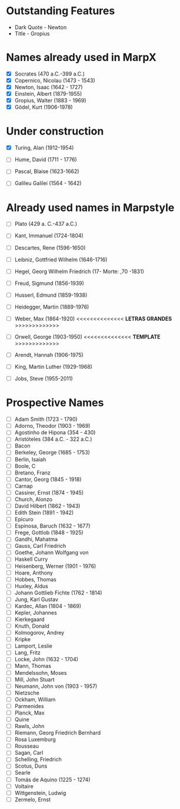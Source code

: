 # Outstanding Features

- Dark Quote - Newton
- Title - Gropius 

# Names already used in MarpX

- [x] Socrates (470 a.C.-399 a.C.)
- [x] Copernico, Nicolau (1473 - 1543)
- [x] Newton, Isaac (1642 - 1727)
- [x] Einstein, Albert (1879-1955)
- [x] Gropius, Walter (1883 - 1969)
- [x] Gödel, Kurt (1906-1978)

# Under construction 
- [x] Turing, Alan (1912-1954)
- [ ] Hume, David (1711 - 1776)
- [ ] Pascal, Blaise (1623-1662)
- [ ] Galileu Galilei (1564 - 1642)


# Already used names in Marpstyle

- [ ] Plato (429 a. C.-437 a.C.)
- [ ] Kant, Immanuel (1724-1804)
- [ ] Descartes, Rene (1596-1650)
- [ ] Leibniz, Gottfried Wilhelm (1646-1716)
- [ ] Hegel, Georg Wilhelm Friedrich (17- Morte: ,70 -1831)
- [ ] Freud, Sigmund (1856-1939)
- [ ] Husserl, Edmund (1859-1938)
- [ ] Heidegger, Martin (1889-1976)
- [ ] Weber, Max (1864-1920) <<<<<<<<<<<<<< **LETRAS GRANDES** >>>>>>>>>>>>>
- [ ] Orwell, George (1903-1950) <<<<<<<<<<<<<< **TEMPLATE** >>>>>>>>>>>>>
- [ ] Arendt, Hannah (1906-1975)
- [ ] King, Martin Luther (1929-1968)
- [ ] Jobs, Steve (1955-2011)



# Prospective Names

- [ ] Adam Smith (1723 - 1790)
- [ ] Adorno, Theodor (1903 - 1969)
- [ ] Agostinho de Hipona (354 - 430)
- [ ] Aristóteles (384 a.C. - 322 a.C.)
- [ ] Bacon
- [ ] Berkeley, George (1685 - 1753)
- [ ] Berlin, Isaiah
- [ ] Boole, C
- [ ] Bretano, Franz
- [ ] Cantor, Georg (1845 - 1918)
- [ ] Carnap
- [ ] Cassirer, Ernst (1874 - 1945)
- [ ] Church, Alonzo
- [ ] David Hilbert (1862 - 1943)
- [ ] Edith Stein (1891 - 1942)
- [ ] Epicuro
- [ ] Espinosa, Baruch (1632 - 1677)
- [ ] Frege, Gottlob (1848 - 1925)
- [ ] Gandhi, Mahatma
- [ ] Gauss, Carl Friedrich
- [ ] Goethe, Johann Wolfgang von
- [ ] Haskell Curry
- [ ] Heisenberg, Werner (1901 - 1976)
- [ ] Hoare, Anthony
- [ ] Hobbes, Thomas
- [ ] Huxley, Aldus
- [ ] Johann Gottlieb Fichte (1762 - 1814)
- [ ] Jung, Karl Gustav
- [ ] Kardec, Allan (1804 - 1869)
- [ ] Kepler, Johannes
- [ ] Kierkegaard
- [ ] Knuth, Donald
- [ ] Kolmogorov, Andrey
- [ ] Kripke
- [ ] Lamport, Leslie
- [ ] Lang, Fritz
- [ ] Locke, John (1632 - 1704)
- [ ] Mann, Thomas
- [ ] Mendelssohn, Moses
- [ ] Mill, John Stuart
- [ ] Neumann, John von (1903 - 1957)
- [ ] Nietzsche
- [ ] Ockham, William
- [ ] Parmenides
- [ ] Planck, Max
- [ ] Quine
- [ ] Rawls, John
- [ ] Riemann, Georg Friedrich Bernhard
- [ ] Rosa Luxemburg
- [ ] Rousseau
- [ ] Sagan, Carl
- [ ] Schelling, Friedrich
- [ ] Scotus, Duns
- [ ] Searle
- [ ] Tomás de Aquino (1225 - 1274)
- [ ] Voltaire
- [ ] Wittgenstein, Ludwig
- [ ] Zermelo, Ernst